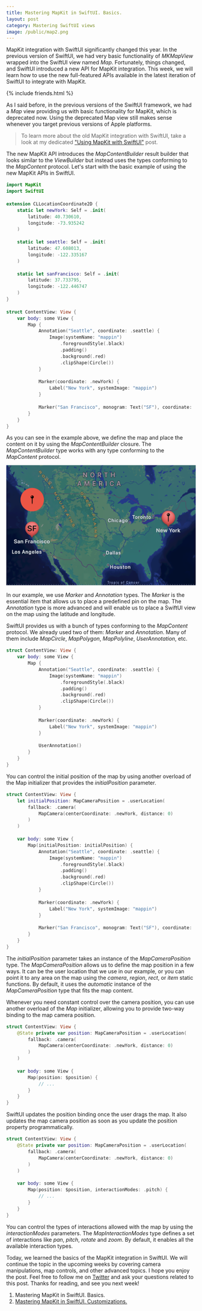 ```yaml
---
title: Mastering MapKit in SwiftUI. Basics.
layout: post
category: Mastering SwiftUI views
image: /public/map2.png
---
```


MapKit integration with SwiftUI significantly changed this year. In the previous version of SwiftUI, we had very basic functionality of *MKMapView* wrapped into the SwiftUI view named *Map*. Fortunately, things changed, and SwiftUI introduced a new API for MapKit integration. This week, we will learn how to use the new full-featured APIs available in the latest iteration of SwiftUI to integrate with MapKit.

{% include friends.html %}

As I said before, in the previous versions of the SwiftUI framework, we had a *Map* view providing us with basic functionality for MapKit, which is deprecated now. Using the deprecated Map view still makes sense whenever you target previous versions of Apple platforms.

> To learn more about the old MapKit integration with SwiftUI, take a look at my dedicated ["Using MapKit with SwiftUI"](/2020/07/29/using-mapkit-with-swiftui/) post.

The new MapKit API introduces the *MapContentBuilder* result builder that looks similar to the *ViewBuilder* but instead uses the types conforming to the *MapContent* protocol. Let's start with the basic example of using the new MapKit APIs in SwiftUI.

```swift
import MapKit
import SwiftUI

extension CLLocationCoordinate2D {
    static let newYork: Self = .init(
        latitude: 40.730610,
        longitude: -73.935242
    )
    
    static let seattle: Self = .init(
        latitude: 47.608013,
        longitude: -122.335167
    )
    
    static let sanFrancisco: Self = .init(
        latitude: 37.733795,
        longitude: -122.446747
    )
}

struct ContentView: View {
    var body: some View {
        Map {
            Annotation("Seattle", coordinate: .seattle) {
                Image(systemName: "mappin")
                    .foregroundStyle(.black)
                    .padding()
                    .background(.red)
                    .clipShape(Circle())
            }
            
            Marker(coordinate: .newYork) {
                Label("New York", systemImage: "mappin")
            }
            
            Marker("San Francisco", monogram: Text("SF"), coordinate: .sanFrancisco)
        }
    }
}
```

As you can see in the example above, we define the map and place the content on it by using the *MapContentBuilder* closure. The *MapContentBuilder* type works with any type conforming to the *MapContent* protocol. 

![map-with-markers](/public/map3.png)

In our example, we use *Marker* and *Annotation* types. The *Marker* is the essential item that allows us to place a predefined pin on the map. The *Annotation* type is more advanced and will enable us to place a SwiftUI view on the map using the latitude and longitude.

SwiftUI provides us with a bunch of types conforming to the *MapContent* protocol. We already used two of them: *Marker* and *Annotation*. Many of them include *MapCircle*, *MapPolygon*, *MapPolyline*, *UserAnnotation*, etc.

```swift
struct ContentView: View {
    var body: some View {
        Map {
            Annotation("Seattle", coordinate: .seattle) {
                Image(systemName: "mappin")
                    .foregroundStyle(.black)
                    .padding()
                    .background(.red)
                    .clipShape(Circle())
            }
            
            Marker(coordinate: .newYork) {
                Label("New York", systemImage: "mappin")
            }
            
            UserAnnotation()
        }
    }
}
```

You can control the initial position of the map by using another overload of the Map initializer that provides the *initialPosition* parameter.

```swift
struct ContentView: View {
    let initialPosition: MapCameraPosition = .userLocation(
        fallback: .camera(
            MapCamera(centerCoordinate: .newYork, distance: 0)
        )
    )
    
    var body: some View {
        Map(initialPosition: initialPosition) {
            Annotation("Seattle", coordinate: .seattle) {
                Image(systemName: "mappin")
                    .foregroundStyle(.black)
                    .padding()
                    .background(.red)
                    .clipShape(Circle())
            }
            
            Marker(coordinate: .newYork) {
                Label("New York", systemImage: "mappin")
            }
            
            Marker("San Francisco", monogram: Text("SF"), coordinate: .sanFrancisco)
        }
    }
}
```

The *initialPosition* parameter takes an instance of the *MapCameraPosition* type. The *MapCameraPosition* allows us to define the map position in a few ways. It can be the user location that we use in our example, or you can point it to any area on the map using the *camera*, *region*, *rect*, or *item* static functions. By default, it uses the *automatic* instance of the *MapCameraPosition* type that fits the map content.

Whenever you need constant control over the camera position, you can use another overload of the *Map* initializer, allowing you to provide two-way binding to the map camera position.

```swift
struct ContentView: View {
    @State private var position: MapCameraPosition = .userLocation(
        fallback: .camera(
            MapCamera(centerCoordinate: .newYork, distance: 0)
        )
    )
    
    var body: some View {
        Map(position: $position) {
            // ...
        }
    }
}
```

SwiftUI updates the position binding once the user drags the map. It also updates the map camera position as soon as you update the position property programmatically.

```swift
struct ContentView: View {
    @State private var position: MapCameraPosition = .userLocation(
        fallback: .camera(
            MapCamera(centerCoordinate: .newYork, distance: 0)
        )
    )
    
    var body: some View {
        Map(position: $position, interactionModes: .pitch) {
            // ...
        }
    }
}
```

You can control the types of interactions allowed with the map by using the *interactionModes* parameters. The *MapInteractionModes* type defines a set of interactions like *pan*, *pitch*, *rotate* and *zoom*. By default, it enables all the available interaction types.

Today, we learned the basics of the MapKit integration in SwiftUI. We will continue the topic in the upcoming weeks by covering camera manipulations, map controls, and other advanced topics. I hope you enjoy the post. Feel free to follow me on [Twitter](https://twitter.com/mecid) and ask your questions related to this post. Thanks for reading, and see you next week!

1. Mastering MapKit in SwiftUI. Basics.
2. [Mastering MapKit in SwiftUI. Customizations.](/2023/12/05/mastering-mapkit-in-swiftui-customizations/)

